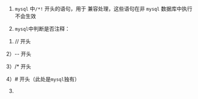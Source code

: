 1. `mysql` 中`/*!` 开头的语句，用于 兼容处理，这些语句在非 `mysql` 数据库中执行不会生效

2.  `mysql`中判断是否注释：

   1) // 开头

   2）-- 开头

   3）/* 开头

   4）# 开头（此处是`mysql`独有）

   

3. 